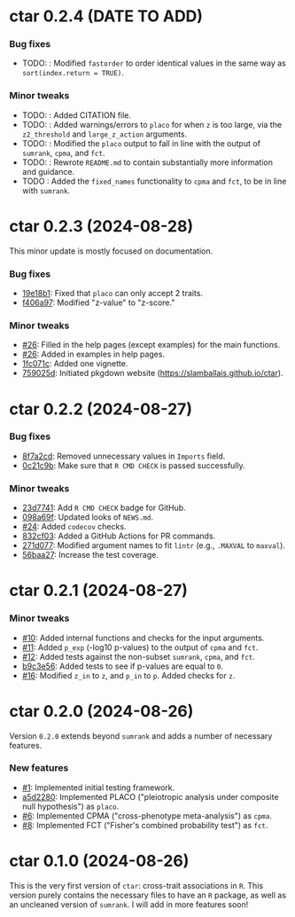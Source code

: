 # ctar 0.2.4 (DATE TO ADD)

### Bug fixes
* TODO: [](): Modified `fastorder` to order identical values in the same way as `sort(index.return = TRUE)`.

### Minor tweaks
* TODO: [](): Added CITATION file.
* TODO: [](): Added warnings/errors to `placo` for when `z` is too large, via the `z2_threshold` and `large_z_action` arguments.
* TODO: [](): Modified the `placo` output to fall in line with the output of `sumrank`, `cpma`, and `fct`.
* TODO: [](): Rewrote `README.md` to contain substantially more information and guidance.
* TODO [](): Added the `fixed_names` functionality to `cpma` and `fct`, to be in line with `sumrank`.

# ctar 0.2.3 (2024-08-28)

This minor update is mostly focused on documentation.

### Bug fixes
* [19e18b1](https://github.com/slamballais/ctar/pull/27/commits/19e18b113d752d49c51483034599fde647d3b89e): Fixed that `placo` can only accept 2 traits.
* [f406a97](https://github.com/slamballais/ctar/pull/27/commits/f406a97e4ac2d113e5e69951a9a03129e8b26da3): Modified "z-value" to "z-score."

### Minor tweaks
* [#26](https://github.com/slamballais/ctar/pull/26): Filled in the help pages (except examples) for the main functions.
* [#26](https://github.com/slamballais/ctar/pull/26): Added in examples in help pages.
* [1fc071c](https://github.com/slamballais/ctar/pull/27/commits/1fc071cfc9522ed5cb88dd902594215ddff8bf72): Added one vignette.
* [759025d](https://github.com/slamballais/ctar/pull/27/commits/759025de6d987a2d1c69a93cb711f5717086e4e2): Initiated pkgdown website (https://slamballais.github.io/ctar).

# ctar 0.2.2 (2024-08-27)

### Bug fixes
* [8f7a2cd](https://github.com/slamballais/ctar/commit/8f7a2cd301f5b81ef1c8bdd24edb5572a467ce07): Removed unnecessary values in `Imports` field.
* [0c21c9b](https://github.com/slamballais/ctar/commit/0c21c9b682b75c496a560930a5551e22dd6312ca): Make sure that `R CMD CHECK` is passed successfully.

### Minor tweaks
* [23d7741](https://github.com/slamballais/ctar/commit/23d774154d7ccae381ba2208e10edcf76ac9081c): Add `R CMD CHECK` badge for GitHub.
* [098a69f](https://github.com/slamballais/ctar/commit/098a69f39bf7cbb02bdb410a1672e8356cddd089): Updated looks of `NEWS.md`. 
* [#24](https://github.com/slamballais/ctar/pull/24): Added `codecov` checks.
* [832cf03](https://github.com/slamballais/ctar/commit/832cf03e009983473a076f7830354f093e4211b8): Added a GitHub Actions for PR commands.
* [271d077](https://github.com/slamballais/ctar/commit/271d077ab0baef5ea875cafd27548ef646eb62bc): Modified argument names to fit `lintr` (e.g., `.MAXVAL` to `maxval`).
* [56baa27](https://github.com/slamballais/ctar/commit/56baa27391d7619f3425bcf22f901d5dbf8cb3d4): Increase the test coverage.

# ctar 0.2.1 (2024-08-27)

### Minor tweaks
* [#10](https://github.com/slamballais/ctar/pull/10): Added internal functions and checks for the input arguments.
* [#11](https://github.com/slamballais/ctar/pull/11): Added `p_exp` (-log10 p-values) to the output of `cpma` and `fct`.
* [#12](https://github.com/slamballais/ctar/pull/12): Added tests against the non-subset `sumrank`, `cpma`, and `fct`.
* [b9c3e56](https://github.com/slamballais/ctar/commit/b9c3e56775919bafd1c7a8ccf677e5fe011fd204): Added tests to see if p-values are equal to `0`.
* [#16](https://github.com/slamballais/ctar/pull/16): Modified `z_in` to `z`, and `p_in` to `p`. Added checks for `z`.

# ctar 0.2.0 (2024-08-26)

Version `0.2.0` extends beyond `sumrank` and adds a number of necessary features.

### New features
* [#1](https://github.com/slamballais/ctar/pull/1): Implemented initial testing framework.
* [a5d2280](https://github.com/slamballais/ctar/commit/a5d228051d27e69f2a45d244c100423392860de6): Implemented PLACO ("pleiotropic analysis under composite null hypothesis") as `placo`.
* [#6](https://github.com/slamballais/ctar/pull/6): Implemented CPMA ("cross-phenotype meta-analysis") as `cpma`.
* [#8](https://github.com/slamballais/ctar/pull/8): Implemented FCT ("Fisher's combined probability test") as `fct`.

# ctar 0.1.0 (2024-08-26)

This is the very first version of `ctar`: cross-trait associations in `R`. This version purely contains the necessary files to have an `R` package, as well as an uncleaned version of `sumrank`. I will add in more features soon!
